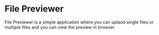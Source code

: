 # File Previewer
File Previewer is a simple application where you can uplaod single files or multiple files and you can view the preview in browser
